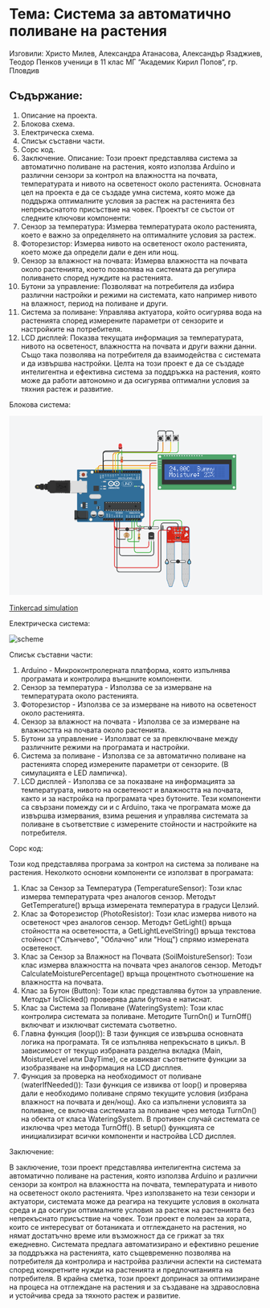 # Тема: Система за автоматично поливане на растения


Изговили: Христо Милев, Александра Атанасова, Александър Язаджиев, Теодор Пенков ученици в 11 клас МГ “Академик Кирил Попов“, гр. Пловдив


## Съдържание: 
1.	Описание на проекта.
2.	Блокова схема.
3.	Електрическа схема.
4.	Списък съставни части.
5.	Сорс код.
6.	Заключение.
Описание: 
Този проект представлява система за автоматично поливане на растения, която използва Arduino и различни сензори за контрол на влажността на почвата, температурата и нивото на осветеност около растенията.
Основната цел на проекта е да се създаде умна система, която може да поддържа оптималните условия за растеж на растенията без непрекъснатото присъствие на човек. Проектът се състои от следните ключови компоненти:
1.	Сензор за температура: Измерва температурата около растенията, което е важно за определянето на оптималните условия за растеж.
2.	Фоторезистор: Измерва нивото на осветеност около растенията, което може да определи дали е ден или нощ.
3.	Сензор за влажност на почвата: Измерва влажността на почвата около растенията, което позволява на системата да регулира поливането според нуждите на растенията.
4.	Бутони за управление: Позволяват на потребителя да избира различни настройки и режими на системата, като например нивото на влажност, период на поливане и други.
5.	Система за поливане: Управлява актуатора, който осигурява вода на растенията според измерените параметри от сензорите и настройките на потребителя.
6.	LCD дисплей: Показва текущата информация за температурата, нивото на осветеност, влажността на почвата и други важни данни. Също така позволява на потребителя да взаимодейства с системата и да извършва настройки.
Целта на този проект е да се създаде интелигентна и ефективна система за поддръжка на растения, която може да работи автономно и да осигурява оптимални условия за тяхния растеж и развитие.





Блокова система:

![screenshot](https://github.com/Byte-White/Polivna-Sistema/blob/main/screenshot.png) 

[Tinkercad simulation](https://www.tinkercad.com/things/4BtUAD0HUp2-polivna-sistema-it-kariera?sharecode=EqKPJBGXpywZkfToVlrN17EBJvYNN6NRyFf4zADJAkQ)



Електрическа система: 

![scheme](https://github.com/Byte-White/Polivna-Sistema/assets/51212450/cf83baa9-8d86-4b24-845c-9713cdf8c4bd)
 

Списък съставни части: 

1.	Arduino - Микроконтролерната платформа, която изпълнява програмата и контролира външните компоненти.
2.	Сензор за температура - Използва се за измерване на температурата около растенията.
3.	Фоторезистор - Използва се за измерване на нивото на осветеност около растенията.
4.	Сензор за влажност на почвата - Използва се за измерване на влажността на почвата около растенията.
5.	Бутони за управление - Използват се за превключване между различните режими на програмата и настройки.
6.	Система за поливане - Използва се за автоматично поливане на растенията според измерените параметри от сензорите. (В симулацията е LED лампичка). 
7.	LCD дисплей - Използва се за показване на информацията за температурата, нивото на осветеност и влажността на почвата, както и за настройка на програмата чрез бутоните.
Тези компоненти са свързани помежду си и с Arduino, така че програмата може да извършва измервания, взима решения и управлява системата за поливане в съответствие с измерените стойности и настройките на потребителя.


Сорс код:

Този код представлява програма за контрол на система за поливане на растения. Неколкото основни компоненти се използват в програмата:
1.	Клас за Сензор за Температура (TemperatureSensor): Този клас измерва температурата чрез аналогов сензор. Методът GetTemperature() връща измерената температура в градуси Целзий.
2.	Клас за Фоторезистор (PhotoResistor): Този клас измерва нивото на осветеност чрез аналогов сензор. Методът GetLight() връща стойността на осветеността, а GetLightLevelString() връща текстова стойност ("Слънчево", "Облачно" или "Нощ") спрямо измерената осветеност.
3.	Клас за Сензор за Влажност на Почвата (SoilMoistureSensor): Този клас измерва влажността на почвата чрез аналогов сензор. Методът CalculateMoisturePercentage() връща процентното съотношение на влажността на почвата.
4.	Клас за Бутон (Button): Този клас представлява бутон за управление. Методът IsClicked() проверява дали бутона е натиснат.
5.	Клас за Система за Поливане (WateringSystem): Този клас контролира системата за поливане. Методите TurnOn() и TurnOff() включват и изключват системата съответно.
6.	Главна функция (loop()): В тази функция се извършва основната логика на програмата. Тя се изпълнява непрекъснато в цикъл. В зависимост от текущо избраната разделна вкладка (Main, MoistureLevel или DayTime), се извикват съответните функции за изобразяване на информация на LCD дисплея.
7.	Функция за проверка на необходимост от поливане (waterIfNeeded()): Тази функция се извиква от loop() и проверява дали е необходимо поливане спрямо текущите условия (избрана влажност на почвата и ден/нощ). Ако са изпълнени условията за поливане, се включва системата за поливане чрез метода TurnOn() на обекта от класа WateringSystem. В противен случай системата се изключва чрез метода TurnOff().
В setup() функцията се инициализират всички компоненти и настройва LCD дисплея.


Заключение:

В заключение, този проект представлява интелигентна система за автоматично поливане на растения, която използва Arduino и различни сензори за контрол на влажността на почвата, температурата и нивото на осветеност около растенията. Чрез използването на тези сензори и актуатори, системата може да реагира на текущите условия в околната среда и да осигури оптималните условия за растеж на растенията без непрекъснато присъствие на човек.
Този проект е полезен за хората, които се интересуват от ботаниката и отглеждането на растения, но нямат достатъчно време или възможност да се грижат за тях ежедневно. Системата предлага автоматизирано и ефективно решение за поддръжка на растенията, като същевременно позволява на потребителя да контролира и настройва различни аспекти на системата според конкретните нужди на растенията и предпочитанията на потребителя.
В крайна сметка, този проект допринася за оптимизиране на процеса на отглеждане на растения и за създаване на здравословна и устойчива среда за тяхното растеж и развитие.

